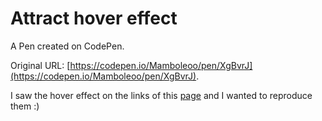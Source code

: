 # Attract hover effect

A Pen created on CodePen.

Original URL: [https://codepen.io/Mamboleoo/pen/XgBvrJ](https://codepen.io/Mamboleoo/pen/XgBvrJ).

I saw the hover effect on the links of this [page](http://www.climber.io/) and I wanted to reproduce them :)